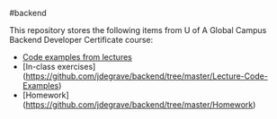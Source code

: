 #backend

This repository stores the following items from U of A Global Campus Backend Developer Certificate course:
- [Code examples from lectures](https://github.com/jdegrave/backend/tree/master/Lecture-Code-Examples)
- [In-class exercises] (https://github.com/jdegrave/backend/tree/master/Lecture-Code-Examples)
- [Homework] (https://github.com/jdegrave/backend/tree/master/Homework)
